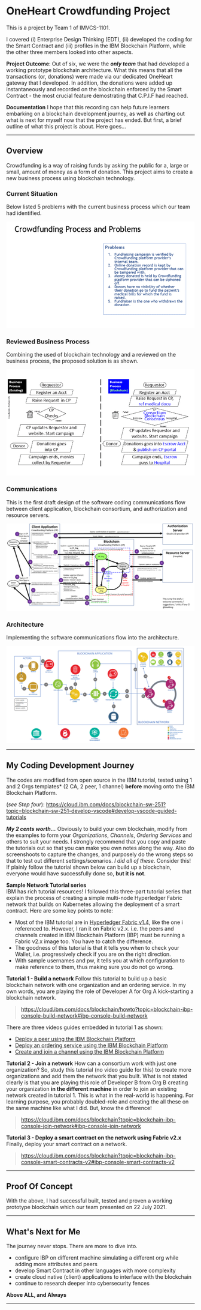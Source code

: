 # OneHeart Crowdfunding Project 
This is a project by Team 1 of IMVCS-1101. 

I covered (i) Enterprise Design Thinking (EDT), (ii) developed the coding for the Smart Contract and (iii) profiles in the IBM Blockchain Platform, while the other three members looked into other aspects. 

**Project Outcome**: Out of six, we were the _**only team**_ that had developed a working prototype blockchain architecture. What this means that all the transactions (or, donations) were made via our dedicated OneHeart gateway that I developed. In addition, the donations were added up instantaneously and recorded on the blockchain enforced by the Smart Contract - the most crucial feature demostrating that C.P.I.F had reached. 

**Documentation** I hope that this recording can help future learners embarking on a blockchain development journey, as well as charting out what is next for myself now that the project has ended. But first, a brief outline of what this project is about. Here goes...

--------------------------------------

## Overview
Crowdfunding is a way of raising funds by asking the public for a, large or small, amount of money as a form of donation. This project aims to create a new business process using blockchain technology. 

### Current Situation
Below listed 5 problems with the current business process which our team had identified.

![](images/problem.gif)

### Reviewed Business Process 
Combining the used of blockchain technology and a reviewed on the business process, the proposed solution is as shown.  

![](images/business_process-blockchain.gif)

### Communications
This is the first draft design of the software coding communications flow between client application, blockchain consortium, and authorization and resource servers. 

![](images/features_and_security.png)

### Architecture 
Implementing the software communications flow into the architecture. 

![](images/oneheart_arch.png)

--------------------------------------
## My Coding Development Journey
The codes are modified from open source in the IBM tutorial, tested using 1 and 2 Orgs templates* (2 CA, 2 peer, 1 channel) **before** moving onto the IBM Blockchain Platform. 

(*see Step four*): https://cloud.ibm.com/docs/blockchain-sw-251?topic=blockchain-sw-251-develop-vscode#develop-vscode-guided-tutorials

_**My 2 cents worth...**_ Obviously to build your own blockchain, modify from the examples to form your _Organizations_, _Channels_, _Ordering Services_ and others to suit your needs. I strongly recommend that you copy and paste the tutorials out so that you can make you own notes along the way. Also do screenshoots to capture the changes, and purposely do the wrong steps so that to test out different settings/scenarios. _I did all of these_. Consider this! If plainly follow the tutorial shown below can build up a blockchain, everyone would have successfully done so, **but it is not**. 


**Sample Network Tutorial series**  
IBM has rich tutorial resources! I followed this three-part tutorial series that explain the process of creating a simple multi-node Hyperledger Fabric network that builds on Kubernetes allowing the deployment of a smart contract. Here are some key points to note: 

* Most of the IBM tutorial are in [Hyperledger Fabric v1.4](https://hyperledger-fabric.readthedocs.io/en/release-1.4/), like the one i referenced to. However, I ran it on Fabric v2.x. i.e. the peers and channels created in IBM Blockchain Platform (IBP) must be running a Fabric v2.x image too. You have to catch the difference. 
* The goodness of this tutorial is that it tells you when to check your Wallet, i.e. progressively check if you are on the right direction.
* With sample usernames and pw, it tells you at which configuration to make reference to them, thus making sure you do not go wrong. 

**Tutorial 1 - Build a network**
Follow this tutorial to build up a basic blockchain network with one organization and an ordering service. In my own words, you are playing the role of Developer A for Org A kick-starting a blockchain network.  
> https://cloud.ibm.com/docs/blockchain/howto?topic=blockchain-ibp-console-build-network#ibp-console-build-network  

There are three videos guides embedded in tutorial 1 as shown:
  * [Deploy a peer using the IBM Blockchain Platform](https://www.youtube.com/watch?v=PAC0PPPFxLE&t=15s) 
  * [Deploy an ordering service using the IBM Blockchain Platform](https://www.youtube.com/watch?v=lapmfN_tucg&t=10s) 
  * [Create and join a channel using the IBM Blockchain Platform](https://www.youtube.com/watch?v=iFAl66ee-Qs) 


**Tutorial 2 - Join a network** 
How can a consortium work with just one organization? So, study this tutorial (no video guide for this) to create more organizations and add them the network that you built. What is not stated clearly is that you are playing this role of Developer B from Org B creating your organization **in the different machine** in order to join an existing network created in tutorial 1. This is what in the real-world is happening. For learning purpose, you probably doubled-role and creating the all these on the same machine like what I did. But, know the difference!
> https://cloud.ibm.com/docs/blockchain?topic=blockchain-ibp-console-join-network#ibp-console-join-network


**Tutorial 3 - Deploy a smart contract on the network using Fabric v2.x** 
Finally, deploy your smart contract on a network. 
> https://cloud.ibm.com/docs/blockchain?topic=blockchain-ibp-console-smart-contracts-v2#ibp-console-smart-contracts-v2

--------------------------------------

## Proof Of Concept

With the above, I had successful built, tested and proven a working prototype blockchain which our team presented on 22 July 2021. 


--------------------------------------

## What's Next for Me

The journey never stops. There are more to dive into. 
* configure IBP on different machine simulating a different org while adding more attributes and peers
* develop Smart Contract in other languages with more complexity 
* create cloud native (client) applications to interface with the blockchain
* continue to research deeper into cybersecurity fences 

<b>Above ALL, and Always<b>
 
--------------------------------------
